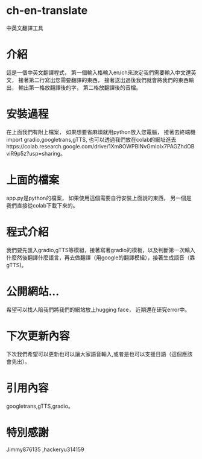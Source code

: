 # ch-en-translate
中英文翻譯工具
# 介紹
這是一個中英文翻譯程式，
第一個輸入格輸入en/ch來決定我們需要輸入中文還英文，
接著第二行寫出您需要翻譯的東西，
接著送出過後我們就會將我們的東西輸出，
輸出第一格放翻譯後的字，
第二格放翻譯後的音檔。
# 安裝過程
在上面我們有附上檔案，
如果想要省麻煩就用python放入您電腦，
接著去終端機import gradio,googletrans,gTTS,
也可以透過我們放在colab的網址進去https://colab.research.google.com/drive/1Xm8OWPBINvGmloIx7PAGZhdOBviR9p5z?usp=sharing。
# 上面的檔案
app.py是python的檔案，
如果使用這個需要自行安裝上面說的東西，
另一個是我們直接從colab下載下來的。
# 程式介紹
我們要先匯入gradio,gTTS等模組，接著寫著gradio的模板，以及判斷第一次輸入什麼然後翻譯什麼語言，再去做翻譯（用google的翻譯模組），接著生成語音（靠gTTS)。
# 公開網站...
希望可以找人陪我們將我們的網站放上hugging face，
近期還在研究error中。
# 下次更新內容
下次我們希望可以更新也可以讓大家語音輸入,或者是也可以支援日語（這個應該會先出）。
# 引用內容
googletrans,gTTS,gradio。
# 特別感謝
Jimmy876135
,hackeryu314159

